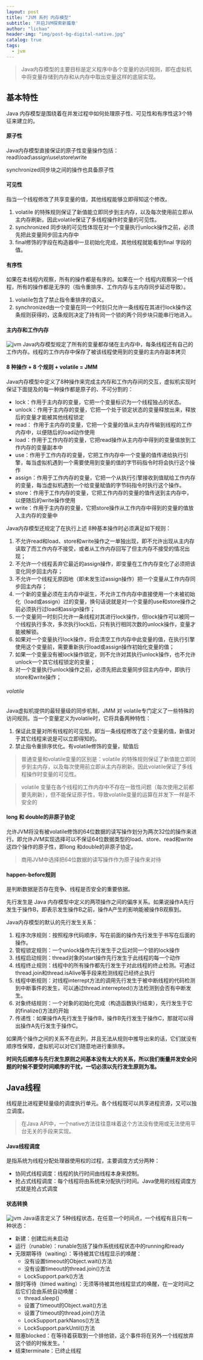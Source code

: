 ```yaml
---
layout: post
title: "JVM 系列 内存模型"
subtitle: '开启JVM探索新篇章'
author: "lichao"
header-img: "img/post-bg-digital-native.jpg"
catalog: true
tags:
  - jvm
---
```


> Java内存模型的主要目标是定义程序中各个变量的访问规则，即在虚拟机中将变量存储到内存和从内存中取出变量这样的底层实现。


## 基本特性
Java 内存模型是围绕着在并发过程中如何处理原子性、可见性和有序性这3个特征来建立的。
#### 原子性
Java内存模型直接保证的原子性变量操作包括：read\load\assign\use\store\write

synchronized同步块之间的操作也具备原子性
#### 可见性
指当一个线程修改了共享变量的值，其他线程能够立即得知这个修改。
1. volatile 的特殊规则保证了新值能立即同步到主内存，以及每次使用前立即从主内存刷新。因此volatile保证了多线程操作时变量的可见性。
2. synchronized 同步块的可见性体现在对一个变量执行unlock操作之前，必须先把此变量同步回主内存中
3. final修饰的字段在构造器中一旦初始化完成，其他线程就能看到final 字段的值。
#### 有序性
如果在本线程内观察，所有的操作都是有序的。如果在一个 线程内观察另一个线程，所有的操作都是无序的（指令重排序、工作内存与主内存同步延迟导致）。
1. volatile包含了禁止指令重排序的语义。
2. synchronized由一个变量在同一个时刻只允许一条线程在其进行lock操作这条规则获得的，这条规则决定了持有同一个锁的两个同步块只能串行地进入。


#### 主内存和工作内存
![jvm](/img/jvm/jvm5.png)
Java内存模型规定了所有的变量都存储在主内存中，每条线程还有自己的工作内存。线程的工作内存中保存了被该线程使用到的变量的主内存副本拷贝
#### 8 种操作 + 8 个规则 + volatile = JMM
Java内存模型中定义了8种操作来完成主内存和工作内存间的交互，虚拟机实现时保证下面提及的每一种操作都是原子的、不可分割的：
* lock：作用于主内存的变量，它把一个变量标识为一个线程独占的状态。
* unlock：作用于主内存的变量，它把一个处于锁定状态的变量释放出来，释放后的变量才能被其他线程锁定
* read： 作用于主内存的变量，它把一个变量的值从主内存传输到线程的工作内存中，以便随后的load动作使用
* load：作用于工作内存的变量，它把read操作从主内存中得到的变量值放到工作内存的变量副本中
* use：作用于工作内存的变量，它把工作内存中一个变量的值传递给执行引擎，每当虚拟机遇到一个需要使用到变量的值的字节码指令时将会执行这个操作
* assign：作用于工作内存的变量，它把一个从执行引擎接收到值赋给工作内存的变量，每当虚拟机遇到一个给变量赋值的字节码指令时执行这个操作。
* store：作用于工作内存的变量，它把工作内存的变量的值传送到主内存中，以便随后的write操作使用
* write：作用于主内存的变量，它把store操作从工作内存中得到的变量的值放入主内存的变量中


Java内存模型还规定了在执行上述 8种基本操作时必须满足如下规则：
1. 不允许read和load、store和write操作之一单独出现，即不允许出现从主内存读取了而工作内存不接受，或者从工作内存回写了但主内存不接受的情况出现；
2. 不允许一个线程丢弃它最近的assign操作，即变量在工作内存变化了必须把该变化同步回主内存；
3. 不允许一个线程无原因地（即未发生过assign操作）把一个变量从工作内存同步回主内存；
4. 一个新的变量必须在主内存中诞生，不允许工作内存中直接使用一个未被初始化（load或assign）过的变量，换句话说就是对一个变量的use和store操作之前必须执行过load和assign操作；
5. 一个变量同一时刻只允许一条线程对其进行lock操作，但lock操作可以被同一个线程执行多次，多次执行lock后，只有执行相同次数的unlock操作，变量才能被解锁。
6. 如果对一个变量执行lock操作，将会清空工作内存中此变量的值，在执行引擎使用这个变量前，需要重新执行load或assign操作初始化变量的值；
7. 如果一个变量没有被lock操作锁定，则不允许对其执行unlock操作，也不允许unlock一个其它线程锁定的变量；
8. 对一个变量执行unlock操作之前，必须先把此变量同步回主内存中，即执行store和write操作；

###### volatile
Java虚拟机提供的最轻量级的同步机制，JMM 对 volatile专门定义了一些特殊的访问规则。当一个变量定义为volatile时，它将具备两种特性：
1. 保证此变量对所有线程的可见型。即当一条线程修改了这个变量的值，新值对于其它线程来说是可以立即得知的。
2. 禁止指令重排序优化。有volatile修饰的变量，赋值后

> 普通变量和volatile变量的区别是：volatile 的特殊规则保证了新值能立即同步到主内存，以及每次使用前立即从主内存刷新。因此volatile保证了多线程操作时变量的可见性。

> volatile 变量在各个线程的工作内存中不存在一致性问题（每次使用之前都要先刷新），但不能保证原子性，导致volatile变量的运算在并发下一样是不安全的

#### long 和 double的非原子协定
允许JVM将没有被volatile修饰的64位数据的读写操作划分为两次32位的操作来进行。即允许JVM实现选择可以不保证64位数据类型的load、store、read和write这四个操作的原子性，即long 和double的非原子协定。

> 商用JVM中选择把64位数据的读写操作作为原子操作来对待

#### happen-before规则
是判断数据是否存在竞争、线程是否安全的重要依据。

先行发生是 Java 内存模型中定义的两项操作之间的偏序关系。如果说操作A先行发生于操作B，即表示发生操作B之前，操作A产生的影响能被操作B观察到。

Java内存模型的默认的先行发生关系：
1. 程序次序规则：按照程序代码顺序，写在前面的操作先行发生于书写在后面的操作。
2. 管程锁定规则：一个unlock操作先行发生于之后对同一个锁的lock操作
3. 线程启动规则：thread对象的start操作先行发生于此线程的每一个动作
4. 线程终止规则：线程中的所有操作都先行发生于对此线程的终止检测。可通过thread.join和thread.isAlive等手段来检测线程已经终止执行
5. 线程中断规则：对线程interrept方法的调用先行发生于被中断线程的代码检测到中断事件的发生，可以通过thread.interrepted()方法检测到会否有中断发生。
6. 对象终结规则：一个对象的初始化完成（构造函数执行结束），先行发生于它的finalize()方法的开始
7. 传递性：如果操作A先行发生于操作B，操作B先行发生于操作C，那就可以得出操作A先行发生于操作C。

如果两个操作之间的关系不在此列，并且无法从规则中推导出来的话，它们就没有顺序性保障，虚拟机可以对它们随意地进行重排序。

**时间先后顺序与先行发生原则之间基本没有太大的关系，所以我们衡量并发安全问题的时候不要受时间顺序的干扰，一切必须以先行发生原则为准。**

## Java线程
线程是比进程更轻量级的调度执行单元。各个线程既可以共享进程资源，又可以独立调度。

> 在Java API中，一个native方法往往意味着这个方法没有使用或无法使用平台无关的手段来实现。

#### Java线程调度
是指系统为线程分配处理器使用权的过程，主要调度方式分两种：
* 协同式线程调度：线程的执行时间由线程本身来控制。
* 抢占式线程调度：每个线程将由系统来分配执行时间。Java使用的线程调度方式就是抢占式调度

#### 状态转换
![jvm](/img/jvm/jvm6.png)
Java语言定义了 5种线程状态，在任意一个时间点，一个线程有且只有一种状态：
* 新建：创建后尚未启动
* 运行（runable）：runable包括了操作系统线程状态中的running和ready
* 无限期等待（waiting）：等待被其它线程显示的唤醒：
    * 没有设置timeout的Object.wait()方法
    * 没有设置timeout的thread.join()方法
    * LockSupport.park()方法
* 限时等待（timed waiting）：无须等待被其他线程显式的唤醒，在一定时间之后它们会由系统自动唤醒：
    * thread.sleep()
    * 设置了timeout的Object.wait()方法
    * 设置了timeout的thread.join()方法
    * LockSupport.parkNanos()方法
    * LockSupport.parkUntil()方法
* 阻塞blocked：在等待着获取到一个排他锁，这个事件将在另外一个线程放弃这个锁的时候发生。‘
* 结束terminate：已终止线程